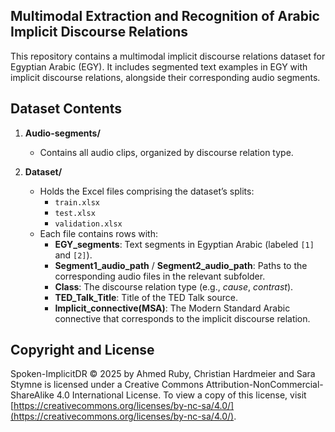 ## Multimodal Extraction and Recognition of Arabic Implicit Discourse Relations

This repository contains a multimodal implicit discourse relations dataset for Egyptian Arabic (EGY). It includes segmented text examples in EGY with implicit discourse relations, alongside their corresponding audio segments.

## Dataset Contents


1. **Audio-segments/**  
   - Contains all audio clips, organized by discourse relation type.  


2. **Dataset/**  
   - Holds the Excel files comprising the dataset’s splits:
     - `train.xlsx`  
     - `test.xlsx`  
     - `validation.xlsx`
   - Each file contains rows with:
     - **EGY_segments**: Text segments in Egyptian Arabic (labeled `[1]` and `[2]`).  
     - **Segment1_audio_path** / **Segment2_audio_path**: Paths to the corresponding audio files in the relevant subfolder.  
     - **Class**: The discourse relation type (e.g., *cause*, *contrast*).  
     - **TED_Talk_Title**: Title of the TED Talk source.  
     - **Implicit_connective(MSA)**: The Modern Standard Arabic connective that corresponds to the implicit discourse relation.

## Copyright and License

Spoken-ImplicitDR © 2025 by Ahmed Ruby, Christian Hardmeier and Sara Stymne is licensed under a Creative Commons Attribution-NonCommercial-ShareAlike 4.0 International License. To view a copy of this license, visit [https://creativecommons.org/licenses/by-nc-sa/4.0/](https://creativecommons.org/licenses/by-nc-sa/4.0/).
